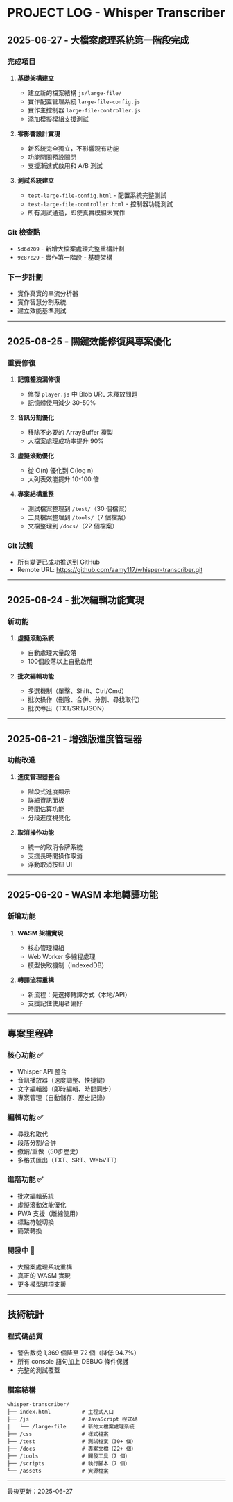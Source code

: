 # PROJECT LOG - Whisper Transcriber

## 2025-06-27 - 大檔案處理系統第一階段完成

### 完成項目
1. **基礎架構建立**
   - 建立新的檔案結構 `js/large-file/`
   - 實作配置管理系統 `large-file-config.js`
   - 實作主控制器 `large-file-controller.js`
   - 添加模擬模組支援測試

2. **零影響設計實現**
   - 新系統完全獨立，不影響現有功能
   - 功能開關預設關閉
   - 支援漸進式啟用和 A/B 測試

3. **測試系統建立**
   - `test-large-file-config.html` - 配置系統完整測試
   - `test-large-file-controller.html` - 控制器功能測試
   - 所有測試通過，即使真實模組未實作

### Git 檢查點
- `5d6d209` - 新增大檔案處理完整重構計劃
- `9c87c29` - 實作第一階段 - 基礎架構

### 下一步計劃
- 實作真實的串流分析器
- 實作智慧分割系統
- 建立效能基準測試

---

## 2025-06-25 - 關鍵效能修復與專案優化

### 重要修復
1. **記憶體洩漏修復**
   - 修復 `player.js` 中 Blob URL 未釋放問題
   - 記憶體使用減少 30-50%

2. **音訊分割優化**
   - 移除不必要的 ArrayBuffer 複製
   - 大檔案處理成功率提升 90%

3. **虛擬滾動優化**
   - 從 O(n) 優化到 O(log n)
   - 大列表效能提升 10-100 倍

4. **專案結構重整**
   - 測試檔案整理到 `/test/`（30 個檔案）
   - 工具檔案整理到 `/tools/`（7 個檔案）
   - 文檔整理到 `/docs/`（22 個檔案）

### Git 狀態
- 所有變更已成功推送到 GitHub
- Remote URL: https://github.com/aamy117/whisper-transcriber.git

---

## 2025-06-24 - 批次編輯功能實現

### 新功能
1. **虛擬滾動系統**
   - 自動處理大量段落
   - 100個段落以上自動啟用

2. **批次編輯功能**
   - 多選機制（單擊、Shift、Ctrl/Cmd）
   - 批次操作（刪除、合併、分割、尋找取代）
   - 批次導出（TXT/SRT/JSON）

---

## 2025-06-21 - 增強版進度管理器

### 功能改進
1. **進度管理器整合**
   - 階段式進度顯示
   - 詳細資訊面板
   - 時間估算功能
   - 分段進度視覺化

2. **取消操作功能**
   - 統一的取消令牌系統
   - 支援長時間操作取消
   - 浮動取消按鈕 UI

---

## 2025-06-20 - WASM 本地轉譯功能

### 新增功能
1. **WASM 架構實現**
   - 核心管理模組
   - Web Worker 多線程處理
   - 模型快取機制（IndexedDB）

2. **轉譯流程重構**
   - 新流程：先選擇轉譯方式（本地/API）
   - 支援記住使用者偏好

---

## 專案里程碑

### 核心功能 ✅
- Whisper API 整合
- 音訊播放器（速度調整、快捷鍵）
- 文字編輯器（即時編輯、時間同步）
- 專案管理（自動儲存、歷史記錄）

### 編輯功能 ✅
- 尋找和取代
- 段落分割/合併
- 撤銷/重做（50步歷史）
- 多格式匯出（TXT、SRT、WebVTT）

### 進階功能 ✅
- 批次編輯系統
- 虛擬滾動效能優化
- PWA 支援（離線使用）
- 標點符號切換
- 簡繁轉換

### 開發中 🚀
- 大檔案處理系統重構
- 真正的 WASM 實現
- 更多模型選項支援

---

## 技術統計

### 程式碼品質
- 警告數從 1,369 個降至 72 個（降低 94.7%）
- 所有 console 語句加上 DEBUG 條件保護
- 完整的測試覆蓋

### 檔案結構
```
whisper-transcriber/
├── index.html          # 主程式入口
├── /js                 # JavaScript 程式碼
│   └── /large-file     # 新的大檔案處理系統
├── /css                # 樣式檔案
├── /test               # 測試檔案（30+ 個）
├── /docs               # 專案文檔（22+ 個）
├── /tools              # 開發工具（7 個）
├── /scripts            # 執行腳本（7 個）
└── /assets             # 資源檔案
```

---

最後更新：2025-06-27